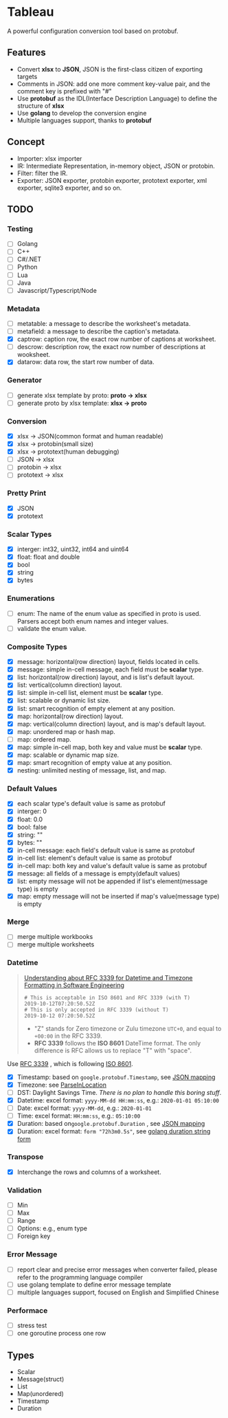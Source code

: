 # Tableau
A powerful configuration conversion tool based on protobuf.

## Features
- Convert **xlsx** to **JSON**, JSON is the first-class citizen of exporting targets
- Comments in JSON: add one more comment key-value pair, and the comment key is prefixed with "#"
- Use **protobuf** as the IDL(Interface Description Language) to define the structure of **xlsx**
- Use **golang** to develop the conversion engine
- Multiple languages support, thanks to **protobuf**

## Concept
- Importer: xlsx importer
- IR: Intermediate Representation, in-memory object, JSON or protobin.
- Filter: filter the IR.
- Exporter: JSON exporter, protobin exporter, prototext exporter, xml exporter, sqlite3 exporter, and so on.

## TODO

### Testing
- [ ] Golang
- [ ] C++
- [ ] C#/.NET
- [ ] Python
- [ ] Lua
- [ ] Java
- [ ] Javascript/Typescript/Node

### Metadata
- [ ] metatable: a message to describe the worksheet's metadata.
- [ ] metafield: a message to describe the caption's metadata.
- [x] captrow: caption row, the exact row number of captions at worksheet.
- [ ] descrow: description row, the exact row number of descriptions at wooksheet.
- [x] datarow: data row, the start row number of data.

### Generator
- [ ] generate xlsx template by proto: **proto -> xlsx**
- [ ] generate proto by xlsx template: **xlsx -> proto**

### Conversion
- [x] xlsx -> JSON(common format and human readable)
- [x] xlsx -> protobin(small size)
- [x] xlsx -> prototext(human debugging)
- [ ] JSON -> xlsx
- [ ] protobin -> xlsx
- [ ] prototext -> xlsx

### Pretty Print
- [x] JSON
- [x] prototext

### Scalar Types
- [x] interger: int32, uint32, int64 and uint64
- [x] float: float and double
- [x] bool
- [x] string
- [x] bytes

### Enumerations
- [ ] enum: The name of the enum value as specified in proto is used. Parsers accept both enum names and integer values. 
- [ ] validate the enum value.

### Composite Types
- [x] message: horizontal(row direction) layout, fields located in cells.
- [x] message: simple in-cell message, each field must be **scalar** type.
- [x] list: horizontal(row direction) layout, and is list's default layout.
- [x] list: vertical(column direction) layout.
- [x] list: simple in-cell list, element must be **scalar** type.
- [x] list: scalable or dynamic list size.
- [x] list: smart recognition of empty element at any position.
- [x] map: horizontal(row direction) layout.
- [x] map: vertical(column direction) layout, and is map's default layout.
- [x] map: unordered map or hash map.
- [ ] map: ordered map.
- [x] map: simple in-cell map, both key and value must be **scalar** type.
- [x] map: scalable or dynamic map size.
- [x] map: smart recognition of empty value at any position.
- [x] nesting: unlimited nesting of message, list, and map.

### Default Values
- [x] each scalar type's default value is same as protobuf
- [x] interger: 0 
- [x] float: 0.0 
- [x] bool: false 
- [x] string: ""
- [x] bytes: ""
- [x] in-cell message: each field's default value is same as protobuf 
- [x] in-cell list: element's default value is same as protobuf 
- [x] in-cell map: both key and value's default value is same as protobuf 
- [x] message: all fields of a message is empty(default values)
- [x] list: empty message will not be appended if list's element(message type) is empty
- [x] map: empty message will not be inserted if map's value(message type) is empty

### Merge
- [ ] merge multiple workbooks
- [ ] merge multiple worksheets

### Datetime
> [Understanding about RFC 3339 for Datetime and Timezone Formatting in Software Engineering](https://medium.com/easyread/understanding-about-rfc-3339-for-datetime-formatting-in-software-engineering-940aa5d5f68a)
> ```
> # This is acceptable in ISO 8601 and RFC 3339 (with T)
> 2019-10-12T07:20:50.52Z
> # This is only accepted in RFC 3339 (without T)
> 2019-10-12 07:20:50.52Z
> ```
> - "Z" stands for Zero timezone or Zulu timezone `UTC+0`, and equal to `+00:00` in the RFC 3339.
> - **RFC 3339** follows the **ISO 8601** DateTime format. The only difference is RFC allows us to replace "T" with "space".

Use [RFC 3339](https://tools.ietf.org/html/rfc3339) , which is following [ISO 8601](https://www.wikiwand.com/en/ISO_8601).

- [x] Timestamp: based on `google.protobuf.Timestamp`, see [JSON mapping](https://developers.google.com/protocol-buffers/docs/proto3#json)
- [x] Timezone: see [ParseInLocation](https://golang.org/pkg/time/#ParseInLocation)
- [ ] DST: Daylight Savings Time. *There is no plan to handle this boring stuff*.
- [x] Datetime: excel format: `yyyy-MM-dd HH:mm:ss`, e.g.: `2020-01-01 05:10:00`
- [ ] Date: excel format: `yyyy-MM-dd`, e.g.: `2020-01-01`
- [ ] Time: excel format: `HH:mm:ss`, e.g.: `05:10:00`
- [x] Duration: based on`google.protobuf.Duration` , see [JSON mapping](https://developers.google.com/protocol-buffers/docs/proto3#json)
- [x] Duration: excel format: `form "72h3m0.5s"`, see [golang duration string form](https://golang.org/pkg/time/#Duration.String)
  
### Transpose
- [x] Interchange the rows and columns of a worksheet.

### Validation
- [ ] Min
- [ ] Max
- [ ] Range
- [ ] Options: e.g., enum type
- [ ] Foreign key

### Error Message
- [ ] report clear and precise error messages when converter failed, please refer to the programming language compiler
- [ ] use golang template to define error message template
- [ ] multiple languages support, focused on English and Simplified Chinese

### Performace
- [ ] stress test
- [ ] one goroutine process one row

## Types
- Scalar
- Message(struct)
- List
- Map(unordered)
- Timestamp
- Duration
